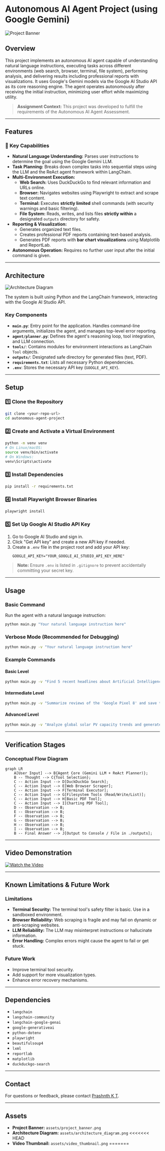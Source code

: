 # Autonomous AI Agent Project (using Google Gemini)

![Project Banner](assets/project_banner.png) <!-- Replace with an actual banner image -->

## Overview

This project implements an autonomous AI agent capable of understanding natural language instructions, executing tasks across different environments (web search, browser, terminal, file system), performing analysis, and delivering results including professional reports with visualizations. It uses Google's Gemini models via the Google AI Studio API as its core reasoning engine. The agent operates autonomously after receiving the initial instruction, minimizing user effort while maximizing utility.

> **Assignment Context:** This project was developed to fulfill the requirements of the Autonomous AI Agent Assessment.

---

## Features

### 🌟 Key Capabilities
- **Natural Language Understanding:** Parses user instructions to determine the goal using the Google Gemini LLM.
- **Task Planning:** Breaks down complex tasks into sequential steps using the LLM and the ReAct agent framework within LangChain.
- **Multi-Environment Execution:**
  - **Web Search:** Uses DuckDuckGo to find relevant information and URLs online.
  - **Browser:** Navigates websites using Playwright to extract and scrape text content.
  - **Terminal:** Executes **strictly limited** shell commands (with security warnings and basic filtering).
  - **File System:** Reads, writes, and lists files **strictly within** a designated `outputs` directory for safety.
- **Reporting & Visualization:**
  - Generates organized text files.
  - Creates professional PDF reports containing text-based analysis.
  - Generates PDF reports with **bar chart visualizations** using Matplotlib and ReportLab.
- **Autonomous Operation:** Requires no further user input after the initial command is given.

---

## Architecture

![Architecture Diagram](assets/architecture_diagram.png) <!-- Replace with an actual architecture diagram -->

The system is built using Python and the LangChain framework, interacting with the Google AI Studio API.

### Key Components
- **`main.py`**: Entry point for the application. Handles command-line arguments, initializes the agent, and manages top-level error reporting.
- **`agent/planner.py`**: Defines the agent's reasoning loop, tool integration, and LLM connection.
- **`tools/`**: Contains modules for environment interactions as LangChain `Tool` objects.
- **`outputs/`**: Designated safe directory for generated files (text, PDF).
- **`requirements.txt`**: Lists all necessary Python dependencies.
- **`.env`**: Stores the necessary API key (`GOOGLE_API_KEY`).

---

## Setup

### 1️⃣ Clone the Repository
```bash
git clone <your-repo-url>
cd autonomous-agent-project
```

### 2️⃣ Create and Activate a Virtual Environment
```bash
python -m venv venv
# On Linux/macOS:
source venv/bin/activate
# On Windows:
venv\Scripts\activate
```

### 3️⃣ Install Dependencies
```bash
pip install -r requirements.txt
```

### 4️⃣ Install Playwright Browser Binaries
```bash
playwright install
```

### 5️⃣ Set Up Google AI Studio API Key
1. Go to Google AI Studio and sign in.
2. Click "Get API key" and create a new API key if needed.
3. Create a `.env` file in the project root and add your API key:
   ```plaintext
   GOOGLE_API_KEY="YOUR_GOOGLE_AI_STUDIO_API_KEY_HERE"
   ```

> **Note:** Ensure `.env` is listed in `.gitignore` to prevent accidentally committing your secret key.

---

## Usage

### Basic Command
Run the agent with a natural language instruction:
```bash
python main.py "Your natural language instruction here"
```

### Verbose Mode (Recommended for Debugging)
```bash
python main.py -v "Your natural language instruction here"
```

### Example Commands
#### Basic Level
```bash
python main.py -v "Find 5 recent headlines about Artificial Intelligence and save them to 'ai_headlines.txt'."
```

#### Intermediate Level
```bash
python main.py -v "Summarize reviews of the 'Google Pixel 8' and save the analysis to 'pixel8_review_summary.txt'."
```

#### Advanced Level
```bash
python main.py -v "Analyze global solar PV capacity trends and generate a PDF report with a bar chart."
```

---

## Verification Stages

### Conceptual Flow Diagram
```mermaid
graph LR
    A[User Input] --> B{Agent Core (Gemini LLM + ReAct Planner)};
    B -- Thought --> C{Tool Selection};
    C -- Action Input --> D[DuckDuckGo Search];
    C -- Action Input --> E[Web Browser Scraper];
    C -- Action Input --> F[Terminal Executor];
    C -- Action Input --> G[Filesystem Tools (Read/Write/List)];
    C -- Action Input --> H[Basic PDF Tool];
    C -- Action Input --> I[Charting PDF Tool];
    D -- Observation --> B;
    E -- Observation --> B;
    F -- Observation --> B;
    G -- Observation --> B;
    H -- Observation --> B;
    I -- Observation --> B;
    B -- Final Answer --> J[Output to Console / File in ./outputs];
```

---

## Video Demonstration

[![Watch the Video](assets/video_thumbnail.png)](https://example.com/video-demo) <!-- Replace with actual video link -->

---

## Known Limitations & Future Work

### Limitations
- **Terminal Security:** The terminal tool's safety filter is basic. Use in a sandboxed environment.
- **Browser Reliability:** Web scraping is fragile and may fail on dynamic or anti-scraping websites.
- **LLM Reliability:** The LLM may misinterpret instructions or hallucinate information.
- **Error Handling:** Complex errors might cause the agent to fail or get stuck.

### Future Work
- Improve terminal tool security.
- Add support for more visualization types.
- Enhance error recovery mechanisms.

---

## Dependencies

- `langchain`
- `langchain-community`
- `langchain-google-genai`
- `google-generativeai`
- `python-dotenv`
- `playwright`
- `beautifulsoup4`
- `lxml`
- `reportlab`
- `matplotlib`
- `duckduckgo-search`

---

## Contact

For questions or feedback, please contact [Prashnth K T](mailto:prashanthktgowda123@gmail.com).

---

## Assets

- **Project Banner:** `assets/project_banner.png`
- **Architecture Diagram:** `assets/architecture_diagram.png`
<<<<<<< HEAD
- **Video Thumbnail:** `assets/video_thumbnail.png`
=======
